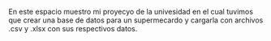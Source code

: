 En este espacio muestro mi proyecyo de la univesidad en el cual tuvimos que crear una base de datos para un supermecardo y cargarla con archivos .csv y .xlsx con sus respectivos datos.
